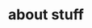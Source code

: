 ---
title: about stuff
template: about.html
body_class: community

banner:
  - heading: founded
    text: march 2010
  - heading: located
    text: san francisco, ca
  - heading: team
    text: 10 payment aficionados and growing
  - heading: purpose
    text: enable new forms of commerce

intro: |
  A 14 year-old Matin Tamizi ordered his first webcam on eBay in
  early 1999. UPS delivered the webcam and collected the money
  using [cash on delivery](http://en.wikipedia.org/wiki/Collect_on_delivery).
  It was simple and beautiful. That day started an obsession with
  payments. A decade later and marketplaces are creating new forms
  of commerce and trying to solve the transaction
  problem&mdash;marred with compliance, challenges in paying
  sellers, and handling taxes. Matin started building a new
  real-time payments network in March 2010 and realized in
  December that the same problems from 1999 still existed for
  marketplaces -- marketplaces that will go on to fundamentally shift
  commerce and affect the global economy. Balanced aims to empower
  this movement.

founders:
  heading: founders
  subHeading: pictured above from left to right
  list:
    - name: mahmoud abdelkader
      title: co-founder and cto
      desc: |
        Mahmoud joined Matin at Balanced in January 2011 during the Y Combinator Winter 2011 session -- just after his previous employer, Milo.com, was acquired by eBay. Mahmoud was employee #4 at Milo.com where he designed automated product matching systems. He built high-frequency trading algorithms for Wachovia Securities before that. Mahmoud grew up in NY and Maryland after moving from Egypt.<br><br>Mahmoud graduated Magna Cum-Laude with a BS in Computer Engineering from University of Maryland, College Park, but actually learned to code by reverse engineering World of Warcraft.
      links:
        - link: http://twitter.com/mahmoudimus
          site: twitter
        - link: https://github.com/mahmoudimus
          site: github
    - name: matin tamizi
      title: co-founder and ceo
      desc: |
        Matin founded Balanced -- previously called PoundPay -- in March 2010 as a real-time alternative payments system, but started focusing specifically on marketplaces after hearing payments horror stories from several marketplace founders. Matin was employee #2 at Milo.com where he built automated product categorization tools before founding Balanced. He managed an $11MM service line in Europe for JDSU before that. Originally from Iran, Matin grew up in Maryland, where he first became obsessed about payments.<br><br>Matin finished college in three years with a BS in Computer Engineering from University of Maryland, College Park where he built DDoS prevention algorithms.
      links:
        - link: http://twitter.com/matin
          site: twitter
        - link: https://github.com/matin
          site: github
    - name: jareau wade
      title: co-founder
      desc: |
        Jareau joined Matin and Mahmoud in May 2011. Before that, he was the 1st employee and head of data acquisition at Milo.com where he Managed 60% of Milo's employees and designed many of their data acquisition systems. Prior to Milo, Jareau was a founding faculty member of a a technology-entrepreneurship training institute in Ghana.<br><br>Jareau holds a BSE in Electrical Engineering from University of Pennsylvania where he built emergency personnel tracking systems using GPS.
      links:
        - link: http://twitter.com/jkwade
          site: twitter
        - link: http://www.linkedin.com/in/jkwade
          site: linkedin


team:
  heading: team
  list:
    - name: andrew imam
      job: engineer
      desc: 10<sup>th</sup> engineer at Hulu
      link: https://github.com/bninja
      site: github
    - name: marshall jones
      job: engineer
      desc: worked for two of the largest marketplaces in asia pacific
      link: https://github.com/mjallday
      site: github
    - name: marc sherry
      job: engineer
      desc: coding since age 5
      link: https://github.com/msherry
      site: github
    - name: damon chin
      job: designer
      desc: designed this website
      link: http://dribbble.com/damonc
      site: dribbble
    - name: manisha ramchandani
      job: account manager
      desc: fights for the customer
      link: http://www.linkedin.com/pub/manisha-ramchandani/21/128/288
      site: linkedin
    - name: timothy nguyen
      job: general counsel
      desc: Stanford / UVA law / California bar association
      link: http://www.linkedin.com/pub/tim-nguyen/15/984/683
      site: linkedin
# TODO: add new ppl / interns

backers:
  heading: backers
  list:
    - name: y combinator
      desc: backed Dropbox, Airbnb, Heroku
    - name: sv angel
      desc: backed PayPal, Google, Square, Airbnb
    - name: yishan wong
      desc: reddit ceo, Facebook director of engineering
    - name: brian chesky
      desc: Airbnb co-founder and ceo
    - name: ashton kutcher
      desc: backed Skype, Square, Flipboard, Zaarly
    - name: paul buchheit
      desc: FriendFeed founder and Gmail creator
    - name: ronnie cheng
      desc: built chargeback processing for Facebook
    - name: justin mitchell
      desc: built infrastructure for Facebook photos
    - name: yun-fang juan
      desc: wrote ad serving algorithm for Facebook
---